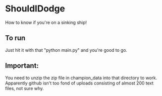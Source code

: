 # ShouldIDodge
How to know if you're on a sinking ship!

## To run
Just hit it with that "python main.py" and you're good to go. 

## Important:
You need to unzip the zip file in champion_data into that directory to work.
Apparently github isn't too fond of uploads consisting of almost 200 text files, not sure why.

